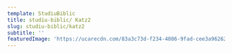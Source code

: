 ```yaml
---
template: StudiuBiblic
title: studiu-biblic/ Katz2
slug: studiu-biblic/katz2
subtitle: ''
featuredImage: 'https://ucarecdn.com/83a3c73d-f234-4086-9fad-cee3a9626230/'
---
```


